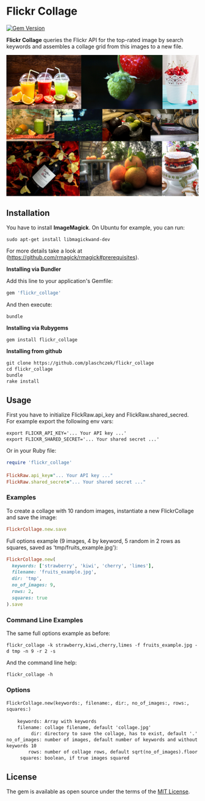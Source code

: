 # Flickr Collage

[![Gem Version](https://badge.fury.io/rb/flickr_collage.svg)](https://badge.fury.io/rb/flickr_collage)

**Flickr Collage** queries the Flickr API for the top-rated image by search keywords and assembles a collage grid from this images to a new file.

![](tmp/fruits.jpg)

## Installation

You have to install **ImageMagick**. On Ubuntu for example, you can run:

```
sudo apt-get install libmagickwand-dev
```

For more details take a look at (https://github.com/rmagick/rmagick#prerequisites).

**Installing via Bundler**

Add this line to your application's Gemfile:

```ruby
gem 'flickr_collage'
```

And then execute:

```console
bundle
```

**Installing via Rubygems**

```console
gem install flickr_collage
```

**Installing from github**

```console
git clone https://github.com/plaschczek/flickr_collage
cd flickr_collage
bundle
rake install
```

## Usage

First you have to initialize FlickRaw.api_key and FlickRaw.shared_secred.<br />
For example export the following env vars:

```console
export FLICKR_API_KEY='... Your API key ...'
export FLICKR_SHARED_SECRET='... Your shared secret ...'
```

Or in your Ruby file:

```ruby
require 'flickr_collage'

FlickRaw.api_key="... Your API key ..."
FlickRaw.shared_secret="... Your shared secret ..."
```

### Examples

To create a collage with 10 random images, instantiate a new FlickrCollage and save the image:

```ruby
FlickrCollage.new.save
```

Full options example (9 images, 4 by keyword, 5 random in 2 rows as squares, saved as 'tmp/fruits_example.jpg'):

```ruby
FlickrCollage.new(
  keywords: ['strawberry', 'kiwi', 'cherry', 'limes'],
  filename: 'fruits_example.jpg',
  dir: 'tmp',
  no_of_images: 9,
  rows: 2,
  squares: true
).save
```

### Command Line Examples

The same full options example as before:

```console
flickr_collage -k strawberry,kiwi,cherry,limes -f fruits_example.jpg -d tmp -n 9 -r 2 -s
```

And the command line help:

```console
flickr_collage -h
```

### Options

```
FlickrCollage.new(keywords:, filename:, dir:, no_of_images:, rows:, squares:)

    keywords: Array with keywords
    filename: collage filename, default 'collage.jpg'
         dir: directory to save the collage, has to exist, default '.'
no_of_images: number of images, default number of keywords and without keywords 10
        rows: number of collage rows, default sqrt(no_of_images).floor
     squares: boolean, if true images squared
```

## License

The gem is available as open source under the terms of the [MIT License](http://opensource.org/licenses/MIT).
